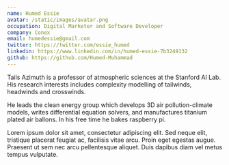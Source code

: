 ```yaml
---
name: Humed Essie
avatar: /static/images/avatar.png
occupation: Digital Marketer and Software Developer
company: Conex
email: humedessie@gmail.com
twitter: https://twitter.com/essie_humed
linkedin: https://www.linkedin.com/in/humed-essie-7b3249132
github: https://github.com/Humed-Muhammad
---
```


Tails Azimuth is a professor of atmospheric sciences at the Stanford AI Lab. His research interests includes complexity modelling of tailwinds, headwinds and crosswinds.

He leads the clean energy group which develops 3D air pollution-climate models, writes differential equation solvers, and manufactures titanium plated air ballons. In his free time he bakes raspberry pi.

Lorem ipsum dolor sit amet, consectetur adipiscing elit. Sed neque elit, tristique placerat feugiat ac, facilisis vitae arcu. Proin eget egestas augue. Praesent ut sem nec arcu pellentesque aliquet. Duis dapibus diam vel metus tempus vulputate.
